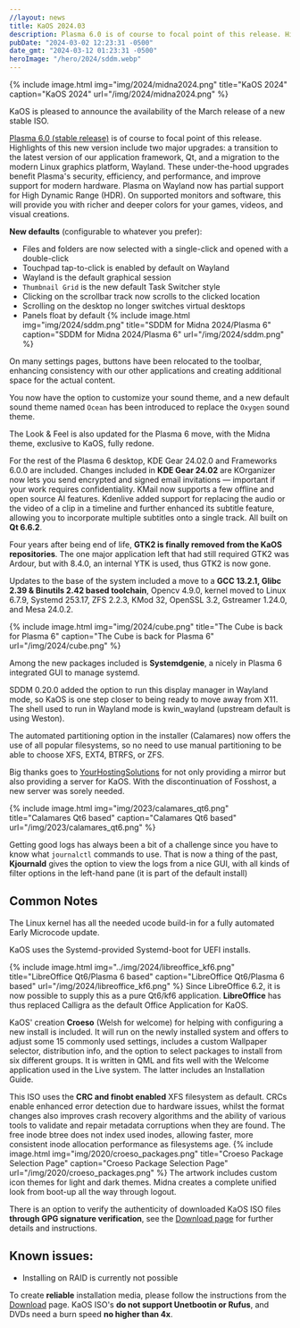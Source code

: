 ```yaml
---
//layout: news
title: KaOS 2024.03
description: Plasma 6.0 is of course to focal point of this release. Highlights of this new version include two major upgrades
pubDate: "2024-03-02 12:23:31 -0500"
date_gmt: "2024-03-12 01:23:31 -0500"
heroImage: "/hero/2024/sddm.webp"
---
```


{% include image.html
            img="img/2024/midna2024.png"
            title="KaOS 2024"
            caption="KaOS 2024"
            url="/img/2024/midna2024.png" %}

KaOS is pleased to announce the availability of the March release of a new stable ISO.

[Plasma 6.0 (stable release)](https://kde.org/announcements/megarelease/6/) is of course to focal point of this release. Highlights of this new version include two major upgrades: a transition to the latest version of our application framework, Qt, and a migration to the modern Linux graphics platform, Wayland. These under-the-hood upgrades benefit Plasma's security, efficiency, and performance, and improve support for modern hardware. Plasma on Wayland now has partial support for High Dynamic Range (HDR). On supported monitors and software, this will provide you with richer and deeper colors for your games, videos, and visual creations.

**New defaults** (configurable to whatever you prefer):

- Files and folders are now selected with a single-click and opened with a double-click
- Touchpad tap-to-click is enabled by default on Wayland
- Wayland is the default graphical session
- `Thumbnail Grid` is the new default Task Switcher style
- Clicking on the scrollbar track now scrolls to the clicked location
- Scrolling on the desktop no longer switches virtual desktops
- Panels float by default
  {% include image.html
              img="img/2024/sddm.png"
              title="SDDM for Midna 2024/Plasma 6"
              caption="SDDM for Midna 2024/Plasma 6"
              url="/img/2024/sddm.png" %}

On many settings pages, buttons have been relocated to the toolbar, enhancing consistency with our other applications and creating additional space for the actual content.

You now have the option to customize your sound theme, and a new default sound theme named `Ocean` has been introduced to replace the `Oxygen` sound theme.

The Look & Feel is also updated for the Plasma 6 move, with the Midna theme, exclusive to KaOS, fully redone.

For the rest of the Plasma 6 desktop, KDE Gear 24.02.0 and Frameworks 6.0.0 are included. Changes included in **KDE Gear 24.02** are KOrganizer now lets you send encrypted and signed email invitations — important if your work requires confidentiality. KMail now supports a few offline and open source AI features. Kdenlive added support for replacing the audio or the video of a clip in a timeline and further enhanced its subtitle feature, allowing you to incorporate multiple subtitles onto a single track. All built on **Qt 6.6.2**.

Four years after being end of life, **GTK2 is finally removed from the KaOS repositories**. The one major application left that had still required GTK2 was Ardour, but with 8.4.0, an internal YTK is used, thus GTK2 is now gone.

Updates to the base of the system included a move to a **GCC 13.2.1, Glibc 2.39 & Binutils 2.42 based toolchain**, Opencv 4.9.0, kernel moved to Linux 6.7.9, Systemd 253.17, ZFS 2.2.3, KMod 32, OpenSSL 3.2, Gstreamer 1.24.0, and Mesa 24.0.2.

{% include image.html
            img="img/2024/cube.png"
            title="The Cube is back for Plasma 6"
            caption="The Cube is back for Plasma 6"
            url="/img/2024/cube.png" %}

Among the new packages included is **Systemdgenie**, a nicely in Plasma 6 integrated GUI to manage systemd.

SDDM 0.20.0 added the option to run this display manager in Wayland mode, so KaOS is one step closer to being ready to move away from X11. The shell used to run in Wayland mode is kwin_wayland (upstream default is using Weston).

The automated partitioning option in the installer (Calamares) now offers the use of all popular filesystems, so no need to use manual partitioning to be able to choose XFS, EXT4, BTRFS, or ZFS.

Big thanks goes to [YourHostingSolutions](https://yourhostingsolutions.com/) for not only providing a mirror but also providing a server for KaOS. With the discontinuation of Fosshost, a new server was sorely needed.

{% include image.html
            img="img/2023/calamares_qt6.png"
            title="Calamares Qt6 based"
            caption="Calamares Qt6 based"
            url="/img/2023/calamares_qt6.png" %}

Getting good logs has always been a bit of a challenge since you have to know what `journalctl` commands to use. That is now a thing of the past, **Kjournald** gives the option to view the logs from a nice GUI, with all kinds of filter options in the left-hand pane (it is part of the default install)

## Common Notes

The Linux kernel has all the needed ucode build-in for a fully automated Early Microcode update.

KaOS uses the Systemd-provided Systemd-boot for UEFI installs.

{% include image.html
            img="../img/2024/libreoffice_kf6.png"
            title="LibreOffice Qt6/Plasma 6 based"
            caption="LibreOffice Qt6/Plasma 6 based"
            url="/img/2024/libreoffice_kf6.png" %}
Since LibreOffice 6.2, it is now possible to supply this as a pure Qt6/kf6 application. **LibreOffice** has thus replaced Calligra as the default Office Application for KaOS.

KaOS' creation **Croeso** (Welsh for welcome) for helping with configuring a new install is included. It will run on the newly installed system and offers to adjust some 15 commonly used settings, includes a custom Wallpaper selector, distribution info, and the option to select packages to install from six different groups. It is written in QML and fits well with the Welcome application used in the Live system. The latter includes an Installation Guide.

This ISO uses the **CRC and finobt enabled** XFS filesystem as default. CRCs enable enhanced error detection due to hardware issues, whilst the format changes also improves crash recovery algorithms and the ability of various tools to validate and repair metadata corruptions when they are found. The free inode btree does not index used inodes, allowing faster, more consistent inode allocation performance as filesystems age.
{% include image.html
            img="img/2020/croeso_packages.png"
            title="Croeso Package Selection Page"
            caption="Croeso Package Selection Page"
            url="/img/2020/croeso_packages.png" %}
The artwork includes custom icon themes for light and dark themes. Midna creates a complete unified look from boot-up all the way through logout.

There is an option to verify the authenticity of downloaded KaOS ISO files **through GPG signature verification**, see the [Download page](https://kaosx.us/pages/download/#authenticity-check) for further details and instructions.

## Known issues:

- Installing on RAID is currently not possible

To create **reliable** installation media, please follow the instructions from the [Download](http://kaosx.us/download/) page. KaOS ISO's **do not support Unetbootin or Rufus**, and DVDs need a burn speed **no higher than 4x**.

